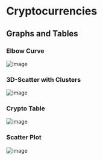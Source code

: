 # Cryptocurrencies
## Graphs and Tables

### Elbow Curve

![image](https://user-images.githubusercontent.com/90691846/150690918-a28f4f3d-0d82-41e8-91ab-3c8d7826592a.png)

### 3D-Scatter with Clusters

![image](https://user-images.githubusercontent.com/90691846/150690955-307421c0-6f06-45b0-bc6b-0b8276ead123.png)

### Crypto Table

![image](https://user-images.githubusercontent.com/90691846/150690979-8b859841-51c2-44db-a434-5e4c05966eba.png)

### Scatter Plot

![image](https://user-images.githubusercontent.com/90691846/150691017-155084cd-2ed2-495a-bb9f-fbc76c5555b4.png)
